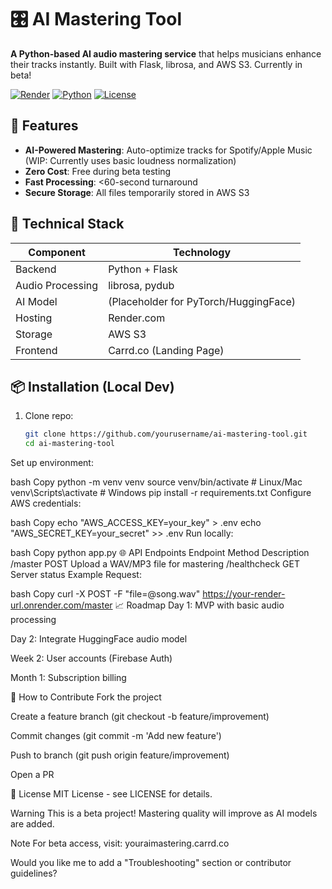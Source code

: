 # 🎛️ AI Mastering Tool

**A Python-based AI audio mastering service** that helps musicians enhance their tracks instantly. Built with Flask, librosa, and AWS S3. Currently in beta!

[![Render](https://img.shields.io/badge/Render-Deployed-green)](https://your-render-url.onrender.com)
[![Python](https://img.shields.io/badge/Python-3.9+-blue)](https://python.org)
[![License](https://img.shields.io/badge/License-MIT-orange)](LICENSE)

## 🚀 Features
- **AI-Powered Mastering**: Auto-optimize tracks for Spotify/Apple Music (WIP: Currently uses basic loudness normalization)
- **Zero Cost**: Free during beta testing
- **Fast Processing**: <60-second turnaround
- **Secure Storage**: All files temporarily stored in AWS S3

## 🔧 Technical Stack
| Component       | Technology |
|----------------|------------|
| Backend        | Python + Flask |
| Audio Processing | librosa, pydub |
| AI Model       | (Placeholder for PyTorch/HuggingFace) |
| Hosting        | Render.com |
| Storage        | AWS S3 |
| Frontend       | Carrd.co (Landing Page) |

## 📦 Installation (Local Dev)
1. Clone repo:
   ```bash
   git clone https://github.com/yourusername/ai-mastering-tool.git
   cd ai-mastering-tool
Set up environment:

bash
Copy
python -m venv venv
source venv/bin/activate  # Linux/Mac
venv\Scripts\activate    # Windows
pip install -r requirements.txt
Configure AWS credentials:

bash
Copy
echo "AWS_ACCESS_KEY=your_key" > .env
echo "AWS_SECRET_KEY=your_secret" >> .env
Run locally:

bash
Copy
python app.py
🌐 API Endpoints
Endpoint	Method	Description
/master	POST	Upload a WAV/MP3 file for mastering
/healthcheck	GET	Server status
Example Request:

bash
Copy
curl -X POST -F "file=@song.wav" https://your-render-url.onrender.com/master
📈 Roadmap
Day 1: MVP with basic audio processing

Day 2: Integrate HuggingFace audio model

Week 2: User accounts (Firebase Auth)

Month 1: Subscription billing

🤝 How to Contribute
Fork the project

Create a feature branch (git checkout -b feature/improvement)

Commit changes (git commit -m 'Add new feature')

Push to branch (git push origin feature/improvement)

Open a PR

📜 License
MIT License - see LICENSE for details.

Warning
This is a beta project! Mastering quality will improve as AI models are added.

Note
For beta access, visit: youraimastering.carrd.co


Would you like me to add a "Troubleshooting" section or contributor guidelines?
